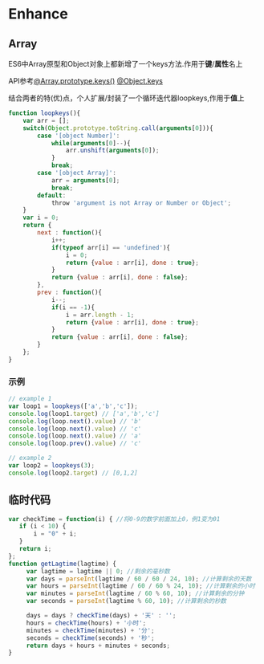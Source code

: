 # Enhance

## Array

ES6中Array原型和Object对象上都新增了一个keys方法.作用于**键**/**属性**名上

API参考[@Array.prototype.keys()](https://developer.mozilla.org/en-US/docs/Web/JavaScript/Reference/Global_Objects/Array/keys)
[@Object.keys](https://developer.mozilla.org/en-US/docs/Web/JavaScript/Reference/Global_Objects/Object/keys)

结合两者的特(优)点，个人扩展/封装了一个循环迭代器loopkeys,作用于**值**上
```javascript
function loopkeys(){
    var arr = [];
    switch(Object.prototype.toString.call(arguments[0])){
        case '[object Number]':
            while(arguments[0]--){
                arr.unshift(arguments[0]);
            }
            break;
        case '[object Array]':
            arr = arguments[0];
            break;
        default:
            throw 'argument is not Array or Number or Object';
    }
    var i = 0;
    return {
        next : function(){
            i++;
            if(typeof arr[i] == 'undefined'){
                i = 0;
                return {value : arr[i], done : true};
            }
            return {value : arr[i], done : false};
        },
        prev : function(){
            i--;
            if(i == -1){
                i = arr.length - 1;
                return {value : arr[i], done : true};
            }
            return {value : arr[i], done : false};
        }
    };
}
```

### 示例

```javascript
// example 1
var loop1 = loopkeys(['a','b','c']);
console.log(loop1.target) // ['a','b','c']
console.log(loop.next().value) // 'b'
console.log(loop.next().value) // 'c'
console.log(loop.next().value) // 'a'
console.log(loop.prev().value) // 'c'

// example 2
var loop2 = loopkeys(3);
console.log(loop2.target) // [0,1,2]
```
## 临时代码

```javascript
var checkTime = function(i) { //将0-9的数字前面加上0，例1变为01 
   if (i < 10) {
       i = "0" + i;
   }
   return i;
};
function getLagtime(lagtime) {
     var lagtime = lagtime || 0; //剩余的毫秒数
     var days = parseInt(lagtime / 60 / 60 / 24, 10); //计算剩余的天数
     var hours = parseInt(lagtime / 60 / 60 % 24, 10); //计算剩余的小时
     var minutes = parseInt(lagtime / 60 % 60, 10); //计算剩余的分钟
     var seconds = parseInt(lagtime % 60, 10); //计算剩余的秒数

     days = days ? checkTime(days) + '天' : '';  
     hours = checkTime(hours) + '小时';
     minutes = checkTime(minutes) + '分';  
     seconds = checkTime(seconds) + '秒';
     return days + hours + minutes + seconds;
}
```

